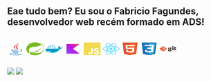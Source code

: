 ## Eae tudo bem? Eu sou o Fabricio Fagundes, desenvolvedor web recém formado em ADS!

<div style="display: inline_block" style="background-color: white; border-radius: 4px; padding: 2px;"><br>
  <img align="center" alt="Fab-Java" height="30" width="40" src="https://github.com/devicons/devicon/blob/master/icons/java/java-original.svg">
  <img align="center" alt="Fab-Spring" height="30" width="40" src="https://github.com/devicons/devicon/blob/master/icons/spring/spring-original.svg">
  <img align="center" alt="Fab-Docker" height="30" width="40" src="https://github.com/devicons/devicon/blob/master/icons/docker/docker-plain.svg">
  <img align="center" alt="Fab-Kotlin" height="30" width="40" src="https://github.com/devicons/devicon/blob/master/icons/kotlin/kotlin-original.svg">
  <img align="center" alt="Fab-Js" height="30" width="40" src="https://raw.githubusercontent.com/devicons/devicon/master/icons/javascript/javascript-plain.svg" >
  <img align="center" alt="Fab-React" height="30" width="40" src="https://raw.githubusercontent.com/devicons/devicon/master/icons/react/react-original.svg">
  <img align="center" alt="Fab-HTML" height="30" width="40" src="https://raw.githubusercontent.com/devicons/devicon/master/icons/html5/html5-original.svg">
  <img align="center" alt="Fab-CSS" height="30" width="40" src="https://raw.githubusercontent.com/devicons/devicon/master/icons/css3/css3-original.svg">
  <img align="center" alt="Fab-Git" height="30" width="40" src="https://github.com/devicons/devicon/blob/master/icons/git/git-original-wordmark.svg">
</div>
  
  ##
 
<div> 
  <a href = "mailto:faahdes755@gmail.com"><img src="https://img.shields.io/badge/-Gmail-%23333?style=for-the-badge&logo=gmail&logoColor=white" target="_blank"></a>
  <a href="https://www.linkedin.com/in/fabricio-fagundes-776b53260/" target="_blank"><img src="https://img.shields.io/badge/-LinkedIn-%230077B5?style=for-the-badge&logo=linkedin&logoColor=white" target="_blank"></a>   
</div>
